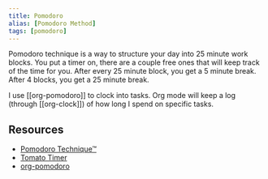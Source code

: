 ```yaml
---
title: Pomodoro
alias: [Pomodoro Method]
tags: [pomodoro]
---
```


Pomodoro technique is a way to structure your day into 25 minute work blocks. You put a timer on, there are a couple free ones that will keep track of the time for you. After every 25 minute block, you get a 5 minute break. After 4 blocks, you get a 25 minute break.

I use [[org-pomodoro]] to clock into tasks. Org mode will keep a log (through [[org-clock]]) of how long I spend on specific tasks.

## Resources

- [Pomodoro Technique™](https://francescocirillo.com/pages/pomodoro-technique)
- [Tomato Timer](https://tomato-timer.com/)
- [org-pomodoro](https://github.com/marcinkoziej/org-pomodoro)
